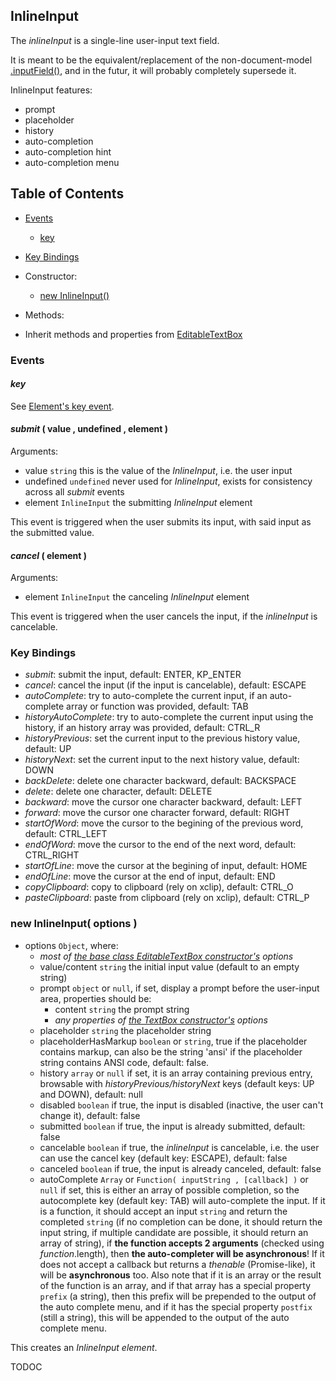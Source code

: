 
<a name="top"></a>
<a name="ref.InlineInput"></a>
## InlineInput

The *inlineInput* is a single-line user-input text field.

It is meant to be the equivalent/replacement of the non-document-model [.inputField()](high-level.md#ref.inputField),
and in the futur, it will probably completely supersede it.

InlineInput features:

* prompt
* placeholder
* history
* auto-completion
* auto-completion hint
* auto-completion menu



<a name="ref.InlineInput.toc"></a>
## Table of Contents

* [Events](#ref.InlineInput.event)
	* [key](#ref.InlineInput.event.key)

* [Key Bindings](#ref.InlineInput.keyBindings)

* Constructor:
	* [new InlineInput()](#ref.InlineInput.new)

* Methods:

* Inherit methods and properties from [EditableTextBox](EditableTextBox.md#ref.EditableTextBox.toc)



<a name="ref.InlineInput.event"></a>
### Events

<a name="ref.InlineInput.event.key"></a>
#### *key*

See [Element's key event](Element.md#ref.Element.event.key).



<a name="ref.InlineInput.event.submit"></a>
#### *submit* ( value , undefined , element )

Arguments:
* value `string` this is the value of the *InlineInput*, i.e. the user input
* undefined `undefined` never used for *InlineInput*, exists for consistency across all *submit* events
* element `InlineInput` the submitting *InlineInput* element

This event is triggered when the user submits its input, with said input as the submitted value.



<a name="ref.InlineInput.event.cancel"></a>
#### *cancel* ( element )

Arguments:
* element `InlineInput` the canceling *InlineInput* element

This event is triggered when the user cancels the input, if the *inlineInput* is cancelable.



<a name="ref.InlineInput.keyBindings"></a>
### Key Bindings

* *submit*: submit the input, default: ENTER, KP_ENTER
* *cancel*: cancel the input (if the input is cancelable), default: ESCAPE
* *autoComplete*: try to auto-complete the current input, if an auto-complete array or function was provided, default: TAB
* *historyAutoComplete*: try to auto-complete the current input using the history, if an history array was provided, default: CTRL_R
* *historyPrevious*: set the current input to the previous history value, default: UP
* *historyNext*: set the current input to the next history value, default: DOWN
* *backDelete*: delete one character backward, default: BACKSPACE
* *delete*: delete one character, default: DELETE
* *backward*: move the cursor one character backward, default: LEFT
* *forward*: move the cursor one character forward, default: RIGHT
* *startOfWord*: move the cursor to the begining of the previous word, default: CTRL_LEFT
* *endOfWord*: move the cursor to the end of the next word, default: CTRL_RIGHT
* *startOfLine*: move the cursor at the begining of input, default: HOME
* *endOfLine*: move the cursor at the end of input, default: END
* *copyClipboard*: copy to clipboard (rely on xclip), default: CTRL_O
* *pasteClipboard*: paste from clipboard (rely on xclip), default: CTRL_P



<a name="ref.InlineInput.new"></a>
### new InlineInput( options )

* options `Object`, where:
	* *most of [the base class EditableTextBox constructor's](EditableTextBox.md#ref.EditableTextBox.new) options*
	* value/content `string` the initial input value (default to an empty string)
	* prompt `object` or `null`, if set, display a prompt before the user-input area, properties should be:
		* content `string` the prompt string
		* *any properties of [the TextBox constructor's](TextBox.md#ref.TextBox.new) options*
	* placeholder `string` the placeholder string
	* placeholderHasMarkup `boolean` or `string`, true if the placeholder contains markup, can also be the string 'ansi'
	  if the placeholder string contains ANSI code, default: false.
	* history `array` or `null` if set, it is an array containing previous entry, browsable with *historyPrevious/historyNext* keys (default keys: UP and DOWN),
		default: null
	* disabled `boolean` if true, the input is disabled (inactive, the user can't change it), default: false
	* submitted `boolean` if true, the input is already submitted, default: false
	* cancelable `boolean` if true, the *inlineInput* is cancelable, i.e. the user can use the cancel key (default key: ESCAPE), default: false
	* canceled `boolean` if true, the input is already canceled, default: false
    * autoComplete `Array` or `Function( inputString , [callback] )` or `null` if set, this is either an array of possible completion,
      so the autocomplete key (default key: TAB) will auto-complete the input. If it is a function, it should accept an input `string`
      and return the completed `string` (if no completion can be done, it should return the input string,
      if multiple candidate are possible, it should return an array of string), if **the function accepts 2 arguments**
      (checked using *function*.length), then **the auto-completer will be asynchronous**!
      If it does not accept a callback but returns a *thenable* (Promise-like), it will be **asynchronous** too.
      Also note that if it is an array or the result of the function is an array, and if that array has a
      special property `prefix` (a string), then this prefix will be prepended to the output of the auto complete menu,
      and if it has the special property `postfix` (still a string), this will be appended to the output of the
      auto complete menu.


This creates an *InlineInput element*.




TODOC
